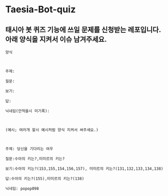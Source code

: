 # Taesia-Bot-quiz

## 태시아 봇 퀴즈 기능에 쓰일 문제를 신청받는 레포입니다. 아래 양식을 지켜서 이슈 남겨주세요.

```
양식

​

주제:

질문:

보기:

답:

닉네임(안적을시 미기록):

​

(예시; 여러개 할시 예시처럼 양식 지켜서 써주세요.)

​

주제: 당신을 기다리는 여우

질문:수아의 키는?,미미르의 키는?

보기:수아의 키는?(153,155,154,156,157), 미미르의 키는?(131,132,133,134,138)

답:수아의 키는?(155),미미르의 키는?(138)

닉네임: popop098
```
